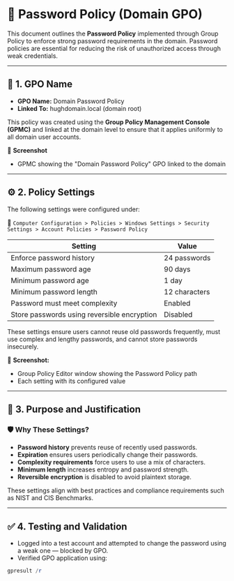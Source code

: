 # 🔐 Password Policy (Domain GPO)

This document outlines the **Password Policy** implemented through Group Policy to enforce strong password requirements in the domain. Password policies are essential for reducing the risk of unauthorized access through weak credentials.

---

## 📛 1. GPO Name

- **GPO Name:** Domain Password Policy
- **Linked To:** hughdomain.local (domain root)

This policy was created using the **Group Policy Management Console (GPMC)** and linked at the domain level to ensure that it applies uniformly to all domain user accounts.

📸 **Screenshot**
- GPMC showing the "Domain Password Policy" GPO linked to the domain

---

## ⚙️ 2. Policy Settings

The following settings were configured under:

📂 `Computer Configuration > Policies > Windows Settings > Security Settings > Account Policies > Password Policy`

| Setting                               | Value                |
|---------------------------------------|----------------------|
| Enforce password history              | 24 passwords         |
| Maximum password age                  | 90 days              |
| Minimum password age                  | 1 day                |
| Minimum password length               | 12 characters        |
| Password must meet complexity         | Enabled              |
| Store passwords using reversible encryption | Disabled         |

These settings ensure users cannot reuse old passwords frequently, must use complex and lengthy passwords, and cannot store passwords insecurely.

📸 **Screenshot:**
- Group Policy Editor window showing the Password Policy path  
- Each setting with its configured value

---

## 📌 3. Purpose and Justification

### 🛡️ Why These Settings?

- **Password history** prevents reuse of recently used passwords.
- **Expiration** ensures users periodically change their passwords.
- **Complexity requirements** force users to use a mix of characters.
- **Minimum length** increases entropy and password strength.
- **Reversible encryption** is disabled to avoid plaintext storage.

These settings align with best practices and compliance requirements such as NIST and CIS Benchmarks.

---

## ✅ 4. Testing and Validation

- Logged into a test account and attempted to change the password using a weak one — blocked by GPO.
- Verified GPO application using:
  
```powershell
gpresult /r
